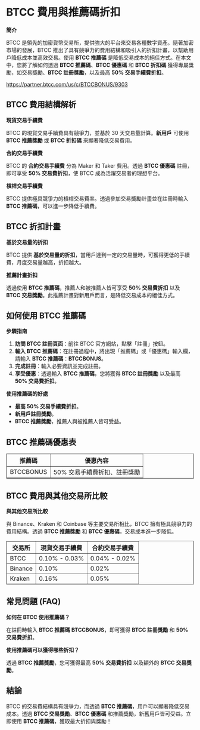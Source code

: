 <h1>BTCC 費用與推薦碼折扣</h1>

<p><strong>簡介</strong></p>
<p>BTCC 是領先的加密貨幣交易所，提供強大的平台來交易各種數字資產。隨著加密市場的發展，BTCC 推出了具有競爭力的費用結構和吸引人的折扣計畫，以幫助用戶降低成本並高效交易。使用 <strong>BTCC 推薦碼</strong> 是降低交易成本的絕佳方式。在本文中，您將了解如何透過 <strong>BTCC 推薦碼</strong>、<strong>BTCC 優惠碼</strong> 和 <strong>BTCC 折扣碼</strong> 獲得專屬獎勵，如交易獎勵、<strong>BTCC 註冊獎勵</strong>，以及最高 <strong>50% 交易手續費折扣</strong>。</p>
<a href="https://partner.btcc.com/us/c/BTCCBONUS/9303" target="_blank">https://partner.btcc.com/us/c/BTCCBONUS/9303</a>

<h2>BTCC 費用結構解析</h2>
<p><strong>現貨交易手續費</strong></p>
<p>BTCC 的現貨交易手續費具有競爭力，並基於 30 天交易量計算。<strong>新用戶</strong> 可使用 <strong>BTCC 推薦獎勵</strong> 或 <strong>BTCC 折扣碼</strong> 來顯著降低交易費用。</p>

<p><strong>合約交易手續費</strong></p>
<p>BTCC 的 <strong>合約交易手續費</strong> 分為 Maker 和 Taker 費用。透過 <strong>BTCC 優惠碼</strong> 註冊，即可享受 <strong>50% 交易費折扣</strong>，使 BTCC 成為活躍交易者的理想平台。</p>

<p><strong>槓桿交易手續費</strong></p>
<p>BTCC 提供極具競爭力的槓桿交易費率。透過參加交易獎勵計畫並在註冊時輸入 <strong>BTCC 推薦碼</strong>，可以進一步降低手續費。</p>

<h2>BTCC 折扣計畫</h2>

<p><strong>基於交易量的折扣</strong></p>
<p>BTCC 提供 <strong>基於交易量的折扣</strong>，當用戶達到一定的交易量時，可獲得更低的手續費，月度交易量越高，折扣越大。</p>

<p><strong>推薦計畫折扣</strong></p>
<p>透過使用 <strong>BTCC 推薦碼</strong>，推薦人和被推薦人皆可享受 <strong>50% 交易費折扣</strong> 以及 <strong>BTCC 交易獎勵</strong>。此推薦計畫對新用戶而言，是降低交易成本的絕佳方式。</p>

<h2>如何使用 BTCC 推薦碼</h2>

<p><strong>步驟指南</strong></p>
<ol>
    <li><strong>訪問 BTCC 註冊頁面</strong>：前往 BTCC 官方網站，點擊「註冊」按鈕。</li>
    <li><strong>輸入 BTCC 推薦碼</strong>：在註冊過程中，將出現「推薦碼」或「優惠碼」輸入欄，請輸入 <strong>BTCC 推薦碼</strong>：<strong>BTCCBONUS</strong>。</li>
    <li><strong>完成註冊</strong>：輸入必要資訊並完成註冊。</li>
    <li><strong>享受優惠</strong>：透過輸入 <strong>BTCC 推薦碼</strong>，您將獲得 <strong>BTCC 註冊獎勵</strong> 以及最高 <strong>50% 交易費折扣</strong>。</li>
</ol>

<p><strong>使用推薦碼的好處</strong></p>
<ul>
    <li><strong>最高 50% 交易手續費折扣</strong>。</li>
    <li><strong>新用戶註冊獎勵</strong>。</li>
    <li><strong>BTCC 推薦獎勵</strong>，推薦人與被推薦人皆可受益。</li>
</ul>

<h2>BTCC 推薦碼優惠表</h2>
<table border="1">
    <tr>
        <th>推薦碼</th>
        <th>優惠內容</th>
    </tr>
    <tr>
        <td>BTCCBONUS</td>
        <td>50% 交易手續費折扣、註冊獎勵</td>
    </tr>
</table>

<h2>BTCC 費用與其他交易所比較</h2>

<p><strong>與其他交易所比較</strong></p>
<p>與 Binance、Kraken 和 Coinbase 等主要交易所相比，BTCC 擁有極具競爭力的費用結構。透過 <strong>BTCC 推薦獎勵</strong> 和 <strong>BTCC 優惠碼</strong>，交易成本進一步降低。</p>

<table border="1">
    <tr>
        <th>交易所</th>
        <th>現貨交易手續費</th>
        <th>合約交易手續費</th>
    </tr>
    <tr>
        <td>BTCC</td>
        <td>0.10% - 0.03%</td>
        <td>0.04% - 0.02%</td>
    </tr>
    <tr>
        <td>Binance</td>
        <td>0.10%</td>
        <td>0.02%</td>
    </tr>
    <tr>
        <td>Kraken</td>
        <td>0.16%</td>
        <td>0.05%</td>
    </tr>
</table>

<h2>常見問題 (FAQ)</h2>

<p><strong>如何在 BTCC 使用推薦碼？</strong></p>
<p>在註冊時輸入 <strong>BTCC 推薦碼</strong> <strong>BTCCBONUS</strong>，即可獲得 <strong>BTCC 註冊獎勵</strong> 和 <strong>50% 交易費折扣</strong>。</p>

<p><strong>使用推薦碼可以獲得哪些折扣？</strong></p>
<p>透過 <strong>BTCC 推薦獎勵</strong>，您可獲得最高 <strong>50% 交易費折扣</strong> 以及額外的 <strong>BTCC 交易獎勵</strong>。</p>

<h2>結論</h2>
<p>BTCC 的交易費結構具有競爭力，而透過 <strong>BTCC 推薦碼</strong>，用戶可以顯著降低交易成本。透過 <strong>BTCC 交易獎勵</strong>、<strong>BTCC 優惠碼</strong> 和推薦獎勵，新舊用戶皆可受益。立即使用 <strong>BTCC 推薦碼</strong>，獲取最大折扣與獎勵！</p>
